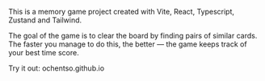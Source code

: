 This is a memory game project created with Vite, React, Typescript, Zustand and Tailwind.

The goal of the game is to clear the board by finding pairs of similar cards. The faster you manage to do this, the better — the game keeps track of your best time score.

Try it out:
ochentso.github.io

